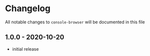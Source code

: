 # Changelog

All notable changes to `console-browser` will be documented in this file

## 1.0.0 - 2020-10-20

- initial release
